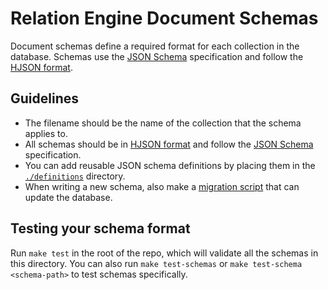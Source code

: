# Relation Engine Document Schemas

Document schemas define a required format for each collection in the database. Schemas use the
[JSON Schema](https://json-schema.org/specification.html) specification and follow the [HJSON
format](https://hjson.org).

## Guidelines

- The filename should be the name of the collection that the schema applies to.
- All schemas should be in [HJSON format](https://hjson.org/) and follow the [JSON
  Schema](https://json-schema.org/) specification.
- You can add reusable JSON schema definitions by placing them in the
  [`./definitions`](/src/schemas/definitions) directory.
- When writing a new schema, also make a [migration script](/src/migrations) that can update the
  database.

## Testing your schema format

Run `make test` in the root of the repo, which will validate all the schemas in this directory. You
can also run `make test-schemas` or `make test-schema <schema-path>` to test schemas specifically.
